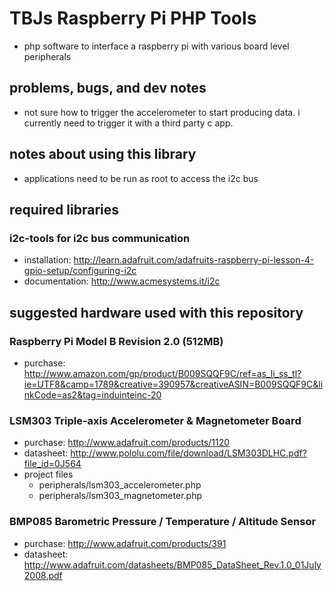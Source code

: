TBJs Raspberry Pi PHP Tools
===========================
- php software to interface a raspberry pi with various board level peripherals


problems, bugs, and dev notes
-----------------------------
- not sure how to trigger the accelerometer to start producing data. i currently need to trigger it with a third party c app.


notes about using this library
------------------------------
- applications need to be run as root to access the i2c bus


required libraries
------------------

### i2c-tools for i2c bus communication
- installation: http://learn.adafruit.com/adafruits-raspberry-pi-lesson-4-gpio-setup/configuring-i2c
- documentation: http://www.acmesystems.it/i2c


suggested hardware used with this repository
--------------------------------------------

### Raspberry Pi Model B Revision 2.0 (512MB)
- purchase: http://www.amazon.com/gp/product/B009SQQF9C/ref=as_li_ss_tl?ie=UTF8&camp=1789&creative=390957&creativeASIN=B009SQQF9C&linkCode=as2&tag=induinteinc-20
	
### LSM303 Triple-axis Accelerometer & Magnetometer Board
- purchase: http://www.adafruit.com/products/1120
- datasheet: http://www.pololu.com/file/download/LSM303DLHC.pdf?file_id=0J564
- project files
	- peripherals/lsm303_accelerometer.php
	- peripherals/lsm303_magnetometer.php

	
### BMP085 Barometric Pressure / Temperature / Altitude Sensor
- purchase: http://www.adafruit.com/products/391
- datasheet: http://www.adafruit.com/datasheets/BMP085_DataSheet_Rev.1.0_01July2008.pdf